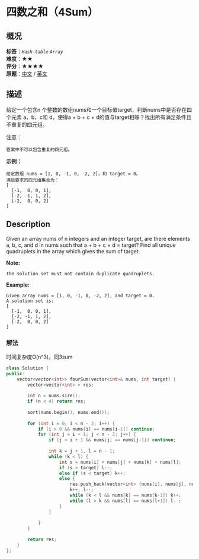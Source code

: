 # 四数之和（4Sum）
## 概况
**标签**：*`Hash-table`*  *`Array`*<br>
**难度**：★★<br>
**评分**：★★★★<br>
**原题**：[中文](https://leetcode-cn.com/problems/4sum) / [英文](https://leetcode.com/problems/4sum)

## 描述
给定一个包含n 个整数的数组nums和一个目标值target，判断nums中是否存在四个元素 a，b，c和 d，使得a + b + c + d的值与target相等？找出所有满足条件且不重复的四元组。

注意：

	答案中不可以包含重复的四元组。

**示例：**
```
给定数组 nums = [1, 0, -1, 0, -2, 2]，和 target = 0。
满足要求的四元组集合为：
[
  [-1,  0, 0, 1],
  [-2, -1, 1, 2],
  [-2,  0, 0, 2]
]
```

## Description
Given an array nums of n integers and an integer target, are there elements a, b, c, and d in nums such that a + b + c + d = target? Find all unique quadruplets in the array which gives the sum of target.

**Note:**

	The solution set must not contain duplicate quadruplets.

**Example:**
```
Given array nums = [1, 0, -1, 0, -2, 2], and target = 0.
A solution set is:
[
  [-1,  0, 0, 1],
  [-2, -1, 1, 2],
  [-2,  0, 0, 2]
]
```

### 解法
时间复杂度O(n^3)。同3sum
```c++
class Solution {
public:
    vector<vector<int>> fourSum(vector<int>& nums, int target) {
        vector<vector<int> > res;
        
        int n = nums.size();
        if (n < 4) return res;
        
        sort(nums.begin(), nums.end());
        
        for (int i = 0; i < n - 3; i++) {
            if (i > 0 && nums[i] == nums[i-1]) continue;
            for (int j = i + 1; j < n - 2; j++) {
                if (j > i + 1 && nums[j] == nums[j-1]) continue;
                
                int k = j + 1, l = n - 1;
                while (k < l) {
                    int s = nums[i] + nums[j] + nums[k] + nums[l];
                    if (s > target) l--;
                    else if (s < target) k++;
                    else {
                        res.push_back(vector<int> {nums[i], nums[j], nums[k], nums[l]});
                        k++; l--;
                        while (k < l && nums[k] == nums[k-1]) k++;
                        while (l > k && nums[l] == nums[l+1]) l--;
                    }
                }
                
            }
        }
        
        return res;
    }
};
```
